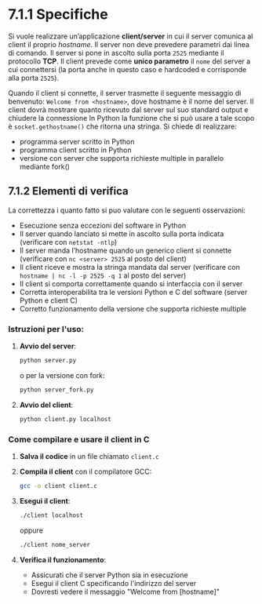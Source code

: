 # 7.1.1 Specifiche
Si vuole realizzare un’applicazione **client/server** in cui il server comunica al client il
proprio *hostname*. Il server non deve prevedere parametri dai linea di comando. Il
server si pone in ascolto sulla porta `2525` mediante il protocollo **TCP**. Il client prevede
come **unico parametro** il `nome` del server a cui connettersi (la porta anche in questo
caso e hardcoded e corrisponde alla porta `2525`).

Quando il client si connette, il server trasmette il seguente messaggio di benvenuto:
`Welcome from <hostname>`, dove hostname è il nome del server. Il client dovrà
mostrare quanto ricevuto dal server sul suo standard output e chiudere la connessione
In Python la funzione che si può usare a tale scopo è `socket.gethostname()`
che ritorna una stringa.
Si chiede di realizzare:
- programma server scritto in Python
- programma client scritto in Python
- versione con server che supporta richieste multiple in parallelo mediante fork()

## 7.1.2 Elementi di verifica
La correttezza i quanto fatto si puo valutare con le seguenti osservazioni:
- Esecuzione senza eccezioni del software in Python
- Il server quando lanciato si mette in ascolto sulla porta indicata (verificare con `netstat -ntlp`)
- Il server manda l’hostname quando un generico client si connette (verificare con `nc <server> 2525` al posto del client)
- Il client riceve e mostra la stringa mandata dal server (verificare con `hostname | nc -l -p 2525 -q 1` al posto del server)
- Il client si comporta correttamente quando si interfaccia con il server
- Corretta interoperabilita tra le versioni Python e C del software (server Python e client C)
- Corretto funzionamento della versione che supporta richieste multiple

### Istruzioni per l'uso:

1. **Avvio del server**:
   ```bash
   python server.py
   ```
   o per la versione con fork:
   ```bash
   python server_fork.py
   ```

2. **Avvio del client**:
   ```bash
   python client.py localhost
   ```
### Come compilare e usare il client in C

1. **Salva il codice** in un file chiamato `client.c`

2. **Compila il client** con il compilatore GCC:
   ```bash
   gcc -o client client.c
   ```

3. **Esegui il client**:
   ```bash
   ./client localhost
   ```
   oppure
   ```bash
   ./client nome_server
   ```

4. **Verifica il funzionamento**:
   - Assicurati che il server Python sia in esecuzione
   - Esegui il client C specificando l'indirizzo del server
   - Dovresti vedere il messaggio "Welcome from [hostname]"
